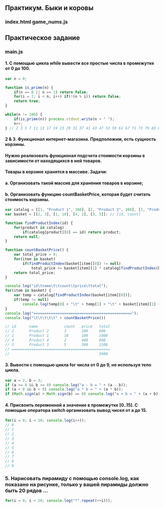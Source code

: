 ## Практикум. Быки и коровы

### index.html game_nums.js

## Практическое задание

### main.js

#### 1. С помощью цикла while вывести все простые числа в промежутке от 0 до 100.

```javascript
var n = 0;

function is_prime(n) {
    if(n == 0 || n == 1) return false;
    for(i = 2; i < n; i++) if(!(n % i)) return false;
    return true;
}

while(n != 100) {
    if(is_prime(n)) process.stdout.write(n + " ");
    n++;
} // 2 3 5 7 11 13 17 19 23 29 31 37 41 43 47 53 59 61 67 71 73 79 83 89 97
```

#### 2 & 3. Функционал интернет-магазина. Предположим, есть сущность корзины. 
#### Нужно реализовать функционал подсчета стоимости корзины в зависимости от находящихся в ней товаров. 
#### Товары в корзине хранятся в массиве. Задачи:
####    a. Организовать такой массив для хранения товаров в корзине;
####    b. Организовать функцию countBasketPrice, которая будет считать стоимость корзины.

```javascript
var catalog = [[1, "Product 1", 100], [2, "Product 2", 200], [3, "Product 3", 300], [4, "Product 4", 400]]; // [id, name, price]
var basket = [[2, 3], [1, 10], [4, 2], [3, 5]]; // [id, count]

function findProductIndex(id) {
    for(product in catalog)
        if(catalog[product][0] == id) return product;
    return null;
}

function countBasketPrice() {
    var total_price = 0;
    for(item in basket)
        if(findProductIndex(basket[item][0]) != null) 
            total_price += basket[item][1] * catalog[findProductIndex(basket[item][0])][2];
    return total_price;
}

console.log("id\tname\t\tcount\tprice\ttotal"); 
for(item in basket) {
    var temp = catalog[findProductIndex(basket[item][0])];
    if(temp != null)
        console.log(temp[0] + "\t" + temp[1] + "\t" + basket[item][1] + "\t" + temp[2] + "\t" + basket[item][1] * temp[2]);
}
console.log("=============================================");
console.log("\t\t\t\t\t" + countBasketPrice())

// id      name            count   price   total
// 2       Product 2       3       200     600
// 1       Product 1       10      100     1000
// 4       Product 4       2       400     800
// 3       Product 3       5       300     1500
// =============================================
//                                         3900
```

#### 3. Вывести с помощью цикла for числа от 0 до 9, не используя тело цикла.

```javascript
var a = 2, b = 3;
if (a >= 0 && b >= 0) console.log("a - b = " + (a - b));
if (a < 0 && b < 0) console.log("a * b = " + (a * b));
if (Math.sign(a) + Math.sign(b) == 0) console.log("a + b = " + (a + b));
```

#### 4. Присвоить переменной а значение в промежутке [0..15]. С помощью оператора switch организовать вывод чисел от a до 15.

```javascript
for(i = 0; i < 10; console.log(i++));
// 0
// 1
// 2
// 3
// 4
// 5
// 6
// 7
// 8
// 9
```

### 5. Нарисовать пирамиду с помощью console.log, как показано на рисунке, только у вашей пирамиды должно быть 20 рядов ...

```javascript
for(i = 0; i < 20; console.log("*".repeat(++i)));
```